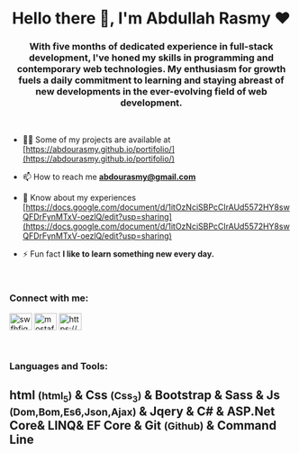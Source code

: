 <h1 align="center">Hello there  👋, I'm Abdullah Rasmy  ♥</h1>
<h3 align="center">With five months of dedicated experience in full-stack development, I've honed my skills in programming and contemporary web technologies. My enthusiasm for growth fuels a daily commitment to learning and staying abreast of new developments in the ever-evolving field of web development.</h3>
<br/>


- 👨‍💻 Some of my projects are available at [https://abdourasmy.github.io/portifolio/](https://abdourasmy.github.io/portifolio/)

- 📫 How to reach me **abdourasmy@gmail.com**

- 📄 Know about my experiences [https://docs.google.com/document/d/1itOzNciSBPcCIrAUd5572HY8swQFDrFynMTxV-oezlQ/edit?usp=sharing](https://docs.google.com/document/d/1itOzNciSBPcCIrAUd5572HY8swQFDrFynMTxV-oezlQ/edit?usp=sharing)

- ⚡ Fun fact **I like to learn something new every day.**

<br/>
<h3 align="left">Connect with me:</h3>
<p align="left">
<a target="_blank" href="https://codepen.io/abdourasmy" target="blank"><img align="center" src="https://raw.githubusercontent.com/rahuldkjain/github-profile-readme-generator/master/src/images/icons/Social/codepen.svg" alt="swfhfiqa" height="30" width="40" /></a>
<a target="_blank" href="https://www.linkedin.com/in/abdallah-rasmy-88078a209/" target="blank"><img align="center" src="https://raw.githubusercontent.com/rahuldkjain/github-profile-readme-generator/master/src/images/icons/Social/linked-in-alt.svg" alt="mostafa-mohamed-479b40238" height="30" width="40" /></a>
<a target="_blank" href="https://www.facebook.com/abdou3rasmy" target="blank"><img align="center" src="https://raw.githubusercontent.com/rahuldkjain/github-profile-readme-generator/master/src/images/icons/Social/facebook.svg" alt="https://www.facebook.com/mostafashadow1" height="30" width="40" /></a>
</p>

<br/>
<h3 align="left">Languages and Tools:</h3>
<h2 align="left">
<span>html <small>(html<sub>5</sub>)</small></span> & <span>Css <small>(Css<sub>3</sub>)</small></span> & <span>Bootstrap</span> & <span>Sass</span> & <span>Js <small>(Dom,Bom,Es6,Json,Ajax)</small></span> & <span>Jqery</span> & <span>C#</span> & <span>ASP.Net Core</span>& <span>LINQ</span>& <span>EF Core</span> & <span>Git <small>(Github)</small></span> & <span>Command Line</span>
</h2>
